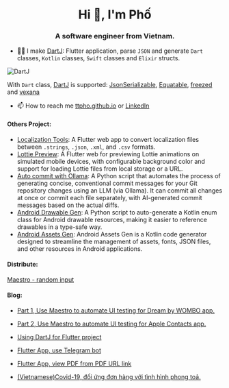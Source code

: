 <h1 align="center">Hi 👋, I'm Phố</h1>
<h3 align="center">A software engineer from Vietnam.</h3>

<!-- <p align="left"> <img src="https://komarev.com/ghpvc/?username=ttpho&label=Profile%20views&color=0e75b6&style=flat" alt="ttpho" /> </p>

<p align="left"> <a href="https://github.com/ryo-ma/github-profile-trophy"><img src="https://github-profile-trophy.vercel.app/?username=ttpho" alt="ttpho" /></a> </p> -->


- 👨‍💻 I make [DartJ](https://dartj.web.app/#/): Flutter application, parse `JSON` and generate `Dart` classes, `Kotlin` classes, `Swift` classes and `Elixir` structs.

<!-- https://github.com/ttpho/ttpho/assets/3994863/5d529258-c02c-4066-925e-ca2ffc68a804 -->

![DartJ](https://github.com/ttpho/ttpho/assets/3994863/97b27bfc-073b-46af-9604-d7dd397510bb)



With `Dart` class, [DartJ](https://dartj.web.app/#/) is supported: [JsonSerializable](https://pub.dev/packages/json_serializable), [Equatable](https://pub.dev/packages/equatable), [freezed](https://pub.dev/packages/freezed) and [vexana](https://pub.dev/packages/vexana) 
     

- 📫 How to reach me [ttpho.github.io](https://ttpho.github.io/) or [LinkedIn](https://www.linkedin.com/in/tpho/)


<h4 align="left">Others Project:</h4> 

- [Localization Tools](https://localizationtools.web.app/): A Flutter web app to convert localization files between `.strings`, `.json`, `.xml`, and `.csv` formats.
- [Lottie Preview](https://ttpho.github.io/lottie/): A Flutter web for previewing Lottie animations on simulated mobile devices, with configurable background color and support for loading Lottie files from local storage or a URL.
- [Auto commit with Ollama](https://github.com/ttpho/git_diff_auto_commit): A Python script that automates the process of generating concise, conventional commit messages for your Git repository changes using an LLM (via Ollama). It can commit all changes at once or commit each file separately, with AI-generated commit messages based on the actual diffs.
- [Android Drawable Gen](https://github.com/ttpho/android_drawable_gen): A Python script to auto-generate a Kotlin enum class for Android drawable resources, making it easier to reference drawables in a type-safe way.
- [Android Assets Gen](https://github.com/ttpho/android_assets_gen): Android Assets Gen is a Kotlin code generator designed to streamline the management of assets, fonts, JSON files, and other resources in Android applications.

<h4 align="left">Distribute:</h4>

[Maestro - random input](https://github.com/mobile-dev-inc/Maestro/pull/256/)


<h4 align="left">Blog:</h4>


- [Part 1, Use Maestro to automate UI testing for Dream by WOMBO app.](https://ttpho.github.io/2022-09-25-maestro/)
- [Part 2, Use Maestro to automate UI testing for Apple Contacts app.](https://ttpho.github.io/2022-10-14-maestro-ios/)


- [Using DartJ for Flutter project](https://ttpho.github.io/2022-08-07-dartj/)
- [Flutter App, use Telegram bot](https://ttpho.github.io/2021-08-17-flutter-telegram/)
- [Flutter App, view PDF from PDF URL link](https://ttpho.github.io/2021-08-24-pdf-view-from-url/)
- [(Vietnamese)Covid-19, đối ứng đơn hàng với tình hình phong toả.](https://ttpho.github.io/2021-09-18-covid-2021/) 




